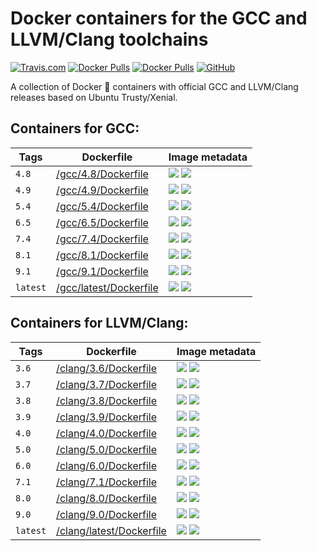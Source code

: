 # Docker containers for the GCC and LLVM/Clang toolchains
[![Travis.com](https://img.shields.io/travis/com/bsc-ssrg/cpp-toolchains.svg)](https://travis-ci.com/bsc-ssrg/cpp-toolchains)
[![Docker Pulls](https://img.shields.io/docker/pulls/bscstorage/gcc-toolchain.svg?label=docker%20pulls%20%28GCC%29)](https://hub.docker.com/r/bscstorage/gcc-toolchain/)
[![Docker Pulls](https://img.shields.io/docker/pulls/bscstorage/clang-toolchain.svg?label=docker%20pulls%20%28LLVM%2FClang%29)](https://hub.docker.com/r/bscstorage/clang-toolchain/)
[![GitHub](https://img.shields.io/github/license/bsc-ssrg/cpp-toolchains.svg?color=blue)](https://github.com/bsc-ssrg/cpp-toolchains/blob/master/LICENSE)

A collection of Docker :whale: containers with official GCC and LLVM/Clang releases based on Ubuntu Trusty/Xenial.

## Containers for GCC:

| Tags  | Dockerfile | Image metadata |
|-------|------------|----------------|
| `4.8` | [/gcc/4.8/Dockerfile](https://github.com/bsc-ssrg/cpp-toolchains/blob/master/gcc/4.8/Dockerfile) | ![](https://img.shields.io/microbadger/image-size/bscstorage/gcc-toolchain/4.8.svg?style=flat-square) ![](https://img.shields.io/microbadger/layers/bscstorage/gcc-toolchain/4.8.svg?style=flat-square)  |
| `4.9` | [/gcc/4.9/Dockerfile](https://github.com/bsc-ssrg/cpp-toolchains/blob/master/gcc/4.9/Dockerfile) | ![](https://img.shields.io/microbadger/image-size/bscstorage/gcc-toolchain/4.9.svg?style=flat-square) ![](https://img.shields.io/microbadger/layers/bscstorage/gcc-toolchain/4.9.svg?style=flat-square)  |
| `5.4` | [/gcc/5.4/Dockerfile](https://github.com/bsc-ssrg/cpp-toolchains/blob/master/gcc/5.4/Dockerfile) | ![](https://img.shields.io/microbadger/image-size/bscstorage/gcc-toolchain/5.4.svg?style=flat-square) ![](https://img.shields.io/microbadger/layers/bscstorage/gcc-toolchain/5.4.svg?style=flat-square)  |
| `6.5` | [/gcc/6.5/Dockerfile](https://github.com/bsc-ssrg/cpp-toolchains/blob/master/gcc/6.5/Dockerfile) | ![](https://img.shields.io/microbadger/image-size/bscstorage/gcc-toolchain/6.5.svg?style=flat-square) ![](https://img.shields.io/microbadger/layers/bscstorage/gcc-toolchain/6.5.svg?style=flat-square)  |
| `7.4` | [/gcc/7.4/Dockerfile](https://github.com/bsc-ssrg/cpp-toolchains/blob/master/gcc/7.4/Dockerfile) | ![](https://img.shields.io/microbadger/image-size/bscstorage/gcc-toolchain/7.4.svg?style=flat-square) ![](https://img.shields.io/microbadger/layers/bscstorage/gcc-toolchain/7.4.svg?style=flat-square)  |
| `8.1` | [/gcc/8.1/Dockerfile](https://github.com/bsc-ssrg/cpp-toolchains/blob/master/gcc/8.1/Dockerfile) | ![](https://img.shields.io/microbadger/image-size/bscstorage/gcc-toolchain/8.1.svg?style=flat-square) ![](https://img.shields.io/microbadger/layers/bscstorage/gcc-toolchain/8.1.svg?style=flat-square)  |
| `9.1` | [/gcc/9.1/Dockerfile](https://github.com/bsc-ssrg/cpp-toolchains/blob/master/gcc/9.1/Dockerfile) | ![](https://img.shields.io/microbadger/image-size/bscstorage/gcc-toolchain/9.1.svg?style=flat-square) ![](https://img.shields.io/microbadger/layers/bscstorage/gcc-toolchain/9.1.svg?style=flat-square)  |
| `latest` | [/gcc/latest/Dockerfile](https://github.com/bsc-ssrg/cpp-toolchains/blob/master/gcc/latest/Dockerfile) | ![](https://img.shields.io/microbadger/image-size/bscstorage/gcc-toolchain/latest.svg?style=flat-square) ![](https://img.shields.io/microbadger/layers/bscstorage/gcc-toolchain/latest.svg?style=flat-square)  |

## Containers for LLVM/Clang:

| Tags  | Dockerfile | Image metadata |
|-------|------------|----------------|
| `3.6` | [/clang/3.6/Dockerfile](https://github.com/bsc-ssrg/cpp-toolchains/blob/master/clang/3.6/Dockerfile) | ![](https://img.shields.io/microbadger/image-size/bscstorage/clang-toolchain/3.6.svg?style=flat-square) ![](https://img.shields.io/microbadger/layers/bscstorage/clang-toolchain/3.6.svg?style=flat-square)  |
| `3.7` | [/clang/3.7/Dockerfile](https://github.com/bsc-ssrg/cpp-toolchains/blob/master/clang/3.7/Dockerfile) | ![](https://img.shields.io/microbadger/image-size/bscstorage/clang-toolchain/3.7.svg?style=flat-square) ![](https://img.shields.io/microbadger/layers/bscstorage/clang-toolchain/3.7.svg?style=flat-square)  |
| `3.8` | [/clang/3.8/Dockerfile](https://github.com/bsc-ssrg/cpp-toolchains/blob/master/clang/3.8/Dockerfile) | ![](https://img.shields.io/microbadger/image-size/bscstorage/clang-toolchain/3.8.svg?style=flat-square) ![](https://img.shields.io/microbadger/layers/bscstorage/clang-toolchain/3.8.svg?style=flat-square)  |
| `3.9` | [/clang/3.9/Dockerfile](https://github.com/bsc-ssrg/cpp-toolchains/blob/master/clang/3.9/Dockerfile) | ![](https://img.shields.io/microbadger/image-size/bscstorage/clang-toolchain/3.9.svg?style=flat-square) ![](https://img.shields.io/microbadger/layers/bscstorage/clang-toolchain/3.9.svg?style=flat-square)  |
| `4.0` | [/clang/4.0/Dockerfile](https://github.com/bsc-ssrg/cpp-toolchains/blob/master/clang/4.0/Dockerfile) | ![](https://img.shields.io/microbadger/image-size/bscstorage/clang-toolchain/4.0.svg?style=flat-square) ![](https://img.shields.io/microbadger/layers/bscstorage/clang-toolchain/4.0.svg?style=flat-square)  |
| `5.0` | [/clang/5.0/Dockerfile](https://github.com/bsc-ssrg/cpp-toolchains/blob/master/clang/5.0/Dockerfile) | ![](https://img.shields.io/microbadger/image-size/bscstorage/clang-toolchain/5.0.svg?style=flat-square) ![](https://img.shields.io/microbadger/layers/bscstorage/clang-toolchain/5.0.svg?style=flat-square)  |
| `6.0` | [/clang/6.0/Dockerfile](https://github.com/bsc-ssrg/cpp-toolchains/blob/master/clang/6.0/Dockerfile) | ![](https://img.shields.io/microbadger/image-size/bscstorage/clang-toolchain/6.0.svg?style=flat-square) ![](https://img.shields.io/microbadger/layers/bscstorage/clang-toolchain/6.0.svg?style=flat-square)  |
| `7.1` | [/clang/7.1/Dockerfile](https://github.com/bsc-ssrg/cpp-toolchains/blob/master/clang/7.1/Dockerfile) | ![](https://img.shields.io/microbadger/image-size/bscstorage/clang-toolchain/7.1.svg?style=flat-square) ![](https://img.shields.io/microbadger/layers/bscstorage/clang-toolchain/7.1.svg?style=flat-square)  |
| `8.0` | [/clang/8.0/Dockerfile](https://github.com/bsc-ssrg/cpp-toolchains/blob/master/clang/8.0/Dockerfile) | ![](https://img.shields.io/microbadger/image-size/bscstorage/clang-toolchain/8.0.svg?style=flat-square) ![](https://img.shields.io/microbadger/layers/bscstorage/clang-toolchain/8.0.svg?style=flat-square)  |
| `9.0` | [/clang/9.0/Dockerfile](https://github.com/bsc-ssrg/cpp-toolchains/blob/master/clang/9.0/Dockerfile) | ![](https://img.shields.io/microbadger/image-size/bscstorage/clang-toolchain/9.0.svg?style=flat-square) ![](https://img.shields.io/microbadger/layers/bscstorage/clang-toolchain/9.0.svg?style=flat-square)  |
| `latest` | [/clang/latest/Dockerfile](https://github.com/bsc-ssrg/cpp-toolchains/blob/master/clang/latest/Dockerfile) | ![](https://img.shields.io/microbadger/image-size/bscstorage/clang-toolchain/latest.svg?style=flat-square) ![](https://img.shields.io/microbadger/layers/bscstorage/clang-toolchain/latest.svg?style=flat-square)  |
